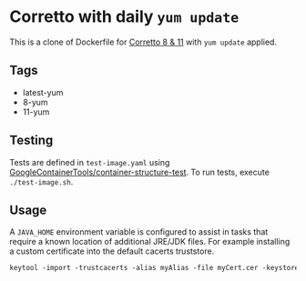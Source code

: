 # Corretto with daily `yum update`

This is a clone of Dockerfile for [Corretto 8 & 11](https://aws.amazon.com/corretto/) with `yum update` applied.

## Tags

- latest-yum
- 8-yum
- 11-yum

## Testing

Tests are defined in `test-image.yaml` using [GoogleContainerTools/container-structure-test](
https://github.com/GoogleContainerTools/container-structure-test). To run tests, execute `./test-image.sh`. 

## Usage

A `JAVA_HOME` environment variable is configured to assist in tasks that require a known location of additional JRE/JDK files. For example installing a custom certificate into the default cacerts truststore.

```dockerfile
keytool -import -trustcacerts -alias myAlias -file myCert.cer -keystore $JAVA_HOME/jre/lib/security/cacerts -storepass changeit -noprompt
```
